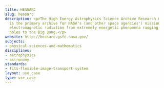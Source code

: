 ```yaml
---
title: HEASARC
slug: heasarc
description: <p>The High Energy Astrophysics Science Archive Research Center (HEASARC)
  is the primary archive for NASA's (and other space agencies') missions dealing with
  electromagnetic radiation from extremely energetic phenomena ranging from black
  holes to the Big Bang.</p>
website: http://heasarc.gsfc.nasa.gov/ 
subjects:
- physical-sciences-and-mathematics
disciplines:
- astrophysics
- astronomy
standards:
- fits-flexible-image-transport-system
layout: use_case
type: use_case
---
```


